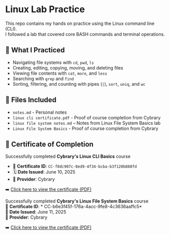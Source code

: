# Linux Lab Practice

This repo contains my hands on practice using the Linux command line (CLI).  
I followed a lab that covered core BASH commands and terminal operations.

## 🔧 What I Practiced

- Navigating file systems with `cd`, `pwd`, `ls`
- Creating, editing, copying, moving, and deleting files
- Viewing file contents with `cat`, `more`, and `less`
- Searching with `grep` and `find`
- Sorting, filtering, and counting with pipes (`|`), `sort`, `uniq`, and `wc`

## 📁 Files Included

- `notes.md` - Personal notes 
- `linux cli certificate.pdf` - Proof of course completion from Cybrary
- `linux file system notes.md` – Notes from Linux File System Basics lab
- `Linux File System Basics` - Proof of course completion from Cybrary

## 🧾 Certificate of Completion

Successfully completed **Cybrary's Linux CLI Basics** course  
- 📜 **Certificate ID**: `CC-f8dc907c-8ed9-4f34-bcba-b3f120b888fd`  
- 🗓️ **Date Issued**: June 10, 2025  
- 🏫 **Provider**: Cybrary  

➡️ [Click here to view the certificate (PDF)](./linux%20cli%20certificate.pdf)

Successfully completed **Cybrary's Linux File System Basics** course  
📄 **Certificate ID**: * CC-b6e3f45f-176a-4acc-9fe8-4c3636aaffc5*  
📅 **Date Issued**: June 11, 2025  
🏢 **Provider**: Cybrary  

➡️ [Click here to view the certificate (PDF)](./linux%20file%20system%20basics%20certificate.pdf)
